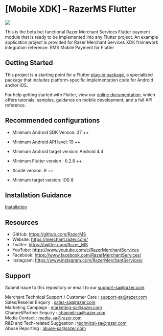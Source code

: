 <!--
 # license: Copyright © 2011-2020 Razer Merchant Services. All Rights Reserved. 
 -->
 # [Mobile XDK] – RazerMS Flutter

<img src="https://user-images.githubusercontent.com/38641542/74424311-a9d64000-4e8c-11ea-8d80-d811cfe66972.jpg">

This is the beta but functional Razer Merchant Services Flutter payment module that is ready to be implemented into any Flutter project. An example application project is provided for Razer Merchant Services XDK framework integration reference.
RMS Mobile Payment for Flutter

## Getting Started

This project is a starting point for a Flutter
[plug-in package](https://flutter.dev/developing-packages/),
a specialized package that includes platform-specific implementation code for
Android and/or iOS.

For help getting started with Flutter, view our
[online documentation](https://flutter.dev/docs), which offers tutorials,
samples, guidance on mobile development, and a full API reference.


## Recommended configurations

- Minimum Android SDK Version: 27 ++

- Minimum Android API level: 19 ++

- Minimum Android target version: Android 4.4

- Minimum Flutter version : 0.2.8 ++

- Xcode version: 9 ++

- Minimum target version: iOS 8

## Installation Guidance

[Installation](https://github.com/RazerMS/rms-mobile-xdk-flutter/wiki/Installation-Guidance)


## Resources

- GitHub:     https://github.com/RazerMS
- Website:    https://merchant.razer.com/
- Twitter:    https://twitter.com/Razer_MS
- YouTube:    https://www.youtube.com/c/RazerMerchantServices
- Facebook:   https://www.facebook.com/RazerMerchantServices/
- Instagram:  https://www.instagram.com/RazerMerchantServices/


## Support

Submit issue to this repository or email to our support-sa@razer.com

Merchant Technical Support / Customer Care : support-sa@razer.com<br>
Sales/Reseller Enquiry : sales-sa@razer.com<br>
Marketing Campaign : marketing-sa@razer.com<br>
Channel/Partner Enquiry : channel-sa@razer.com<br>
Media Contact : media-sa@razer.com<br>
R&D and Tech-related Suggestion : technical-sa@razer.com<br>
Abuse Reporting : abuse-sa@razer.com
